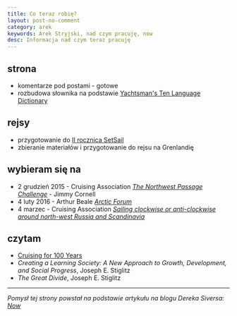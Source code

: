 ```yaml
---
title: Co teraz robię?
layout: post-no-comment
category: arek
keywords: Arek Stryjski, nad czym pracuję, now
desc: Informacja nad czym teraz pracuję
---
```


strona
-------
* komentarze pod postami - gotowe
* rozbudowa słownika na podstawie [Yachtsman's Ten Language Dictionary](http://www.theca.org.uk/catalog/publications/10language)

rejsy
-----
* przygotowanie do [II rocznica SetSail](http://www.meetup.com/SetSail-Polish-Sailing-Club/events/223935764/)
* zbieranie materiałów i przygotowanie do rejsu na Grenlandię

wybieram się na
----------------
* 2 grudzień 2015 - Cruising Association *[The Northwest Passage Challenge](http://www.theca.org.uk/node/28103)* - Jimmy Cornell
* 4 luty 2016 - Arthur Beale *[Arctic Forum](http://www.arthurbeale.co.uk/node/95)*
* 4 marzec - Cruising Association *[Sailing clockwise or anti-clockwise around north-west Russia and Scandinavia](http://www.theca.org.uk/node/28511)*

czytam
-------
* [Cruising for 100 Years](http://www.theca.org.uk/catalog/publications/cruising100)
* *Creating a Learning Society: A New Approach to Growth, Development, and Social Progress*, Joseph E. Stiglitz
* *The Great Divide*, Joseph E. Stiglitz

-----------------------------------------------------

*Pomysł tej strony powstał na podstawie artykułu na blogu Dereka Siversa: [Now](http://sivers.org/nowff)*
